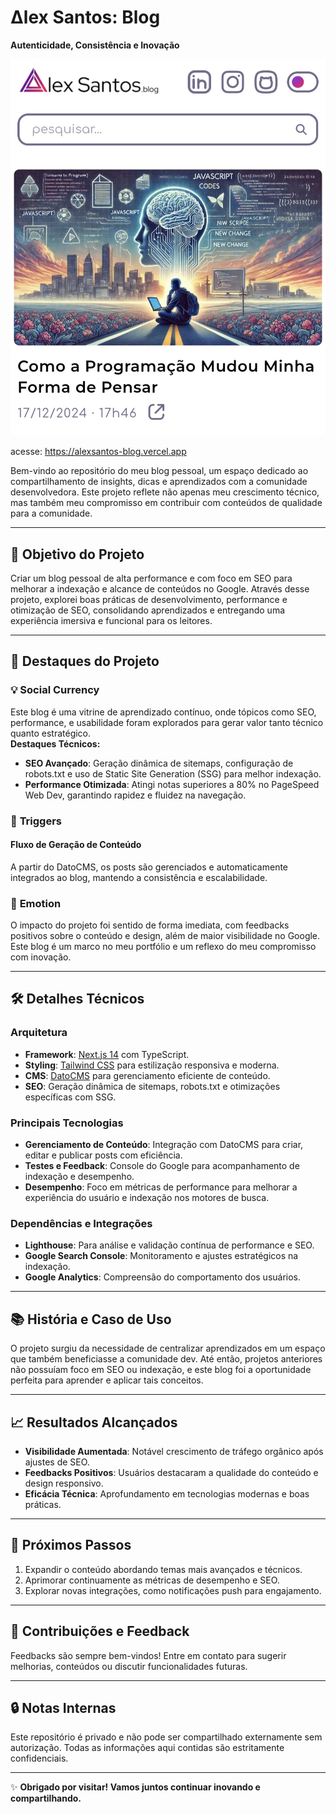 # **Δlex Santos: Blog**  
**Autenticidade, Consistência e Inovação**  

![banner](https://github.com/alexsantos-dev/alexsantos-blog-presentation/blob/main/Screenshot_20241219_100105_Chrome.jpg)

acesse: https://alexsantos-blog.vercel.app

Bem-vindo ao repositório do meu blog pessoal, um espaço dedicado ao compartilhamento de insights, dicas e aprendizados com a comunidade desenvolvedora. Este projeto reflete não apenas meu crescimento técnico, mas também meu compromisso em contribuir com conteúdos de qualidade para a comunidade.

---

## 🎯 **Objetivo do Projeto**  
Criar um blog pessoal de alta performance e com foco em SEO para melhorar a indexação e alcance de conteúdos no Google. Através desse projeto, explorei boas práticas de desenvolvimento, performance e otimização de SEO, consolidando aprendizados e entregando uma experiência imersiva e funcional para os leitores.

---

## 🌟 **Destaques do Projeto**

### 💡 **Social Currency**  
Este blog é uma vitrine de aprendizado contínuo, onde tópicos como SEO, performance, e usabilidade foram explorados para gerar valor tanto técnico quanto estratégico.  
**Destaques Técnicos:**
- **SEO Avançado**: Geração dinâmica de sitemaps, configuração de robots.txt e uso de Static Site Generation (SSG) para melhor indexação.  
- **Performance Otimizada**: Atingi notas superiores a 80% no PageSpeed Web Dev, garantindo rapidez e fluidez na navegação.  

### 🎯 **Triggers**  
#### Fluxo de Geração de Conteúdo  
A partir do DatoCMS, os posts são gerenciados e automaticamente integrados ao blog, mantendo a consistência e escalabilidade.

### 💬 **Emotion**  
O impacto do projeto foi sentido de forma imediata, com feedbacks positivos sobre o conteúdo e design, além de maior visibilidade no Google. Este blog é um marco no meu portfólio e um reflexo do meu compromisso com inovação.  

---

## 🛠 **Detalhes Técnicos**  

### **Arquitetura**
- **Framework**: [Next.js 14](https://nextjs.org/) com TypeScript.  
- **Styling**: [Tailwind CSS](https://tailwindcss.com/) para estilização responsiva e moderna.  
- **CMS**: [DatoCMS](https://www.datocms.com/) para gerenciamento eficiente de conteúdo.  
- **SEO**: Geração dinâmica de sitemaps, robots.txt e otimizações específicas com SSG.  

### **Principais Tecnologias**
- **Gerenciamento de Conteúdo**: Integração com DatoCMS para criar, editar e publicar posts com eficiência.  
- **Testes e Feedback**: Console do Google para acompanhamento de indexação e desempenho.  
- **Desempenho**: Foco em métricas de performance para melhorar a experiência do usuário e indexação nos motores de busca.  

### **Dependências e Integrações**
- **Lighthouse**: Para análise e validação contínua de performance e SEO.  
- **Google Search Console**: Monitoramento e ajustes estratégicos na indexação.  
- **Google Analytics**: Compreensão do comportamento dos usuários.  

---

## 📚 **História e Caso de Uso**  
O projeto surgiu da necessidade de centralizar aprendizados em um espaço que também beneficiasse a comunidade dev. Até então, projetos anteriores não possuíam foco em SEO ou indexação, e este blog foi a oportunidade perfeita para aprender e aplicar tais conceitos.

---

## 📈 **Resultados Alcançados**  
- **Visibilidade Aumentada**: Notável crescimento de tráfego orgânico após ajustes de SEO.  
- **Feedbacks Positivos**: Usuários destacaram a qualidade do conteúdo e design responsivo.  
- **Eficácia Técnica**: Aprofundamento em tecnologias modernas e boas práticas.  

---

## 🚀 **Próximos Passos**  
1. Expandir o conteúdo abordando temas mais avançados e técnicos.  
2. Aprimorar continuamente as métricas de desempenho e SEO.  
3. Explorar novas integrações, como notificações push para engajamento.  

---

## 📩 **Contribuições e Feedback**  
Feedbacks são sempre bem-vindos! Entre em contato para sugerir melhorias, conteúdos ou discutir funcionalidades futuras.  

---

## 🔒 **Notas Internas**  
Este repositório é privado e não pode ser compartilhado externamente sem autorização. Todas as informações aqui contidas são estritamente confidenciais.  

---  

✨ **Obrigado por visitar! Vamos juntos continuar inovando e compartilhando.**
